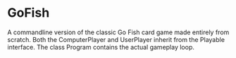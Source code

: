 # GoFish
A commandline version of the classic Go Fish card game made entirely from scratch. Both the ComputerPlayer and UserPlayer inherit from the Playable interface. The class Program contains the actual gameplay loop.

